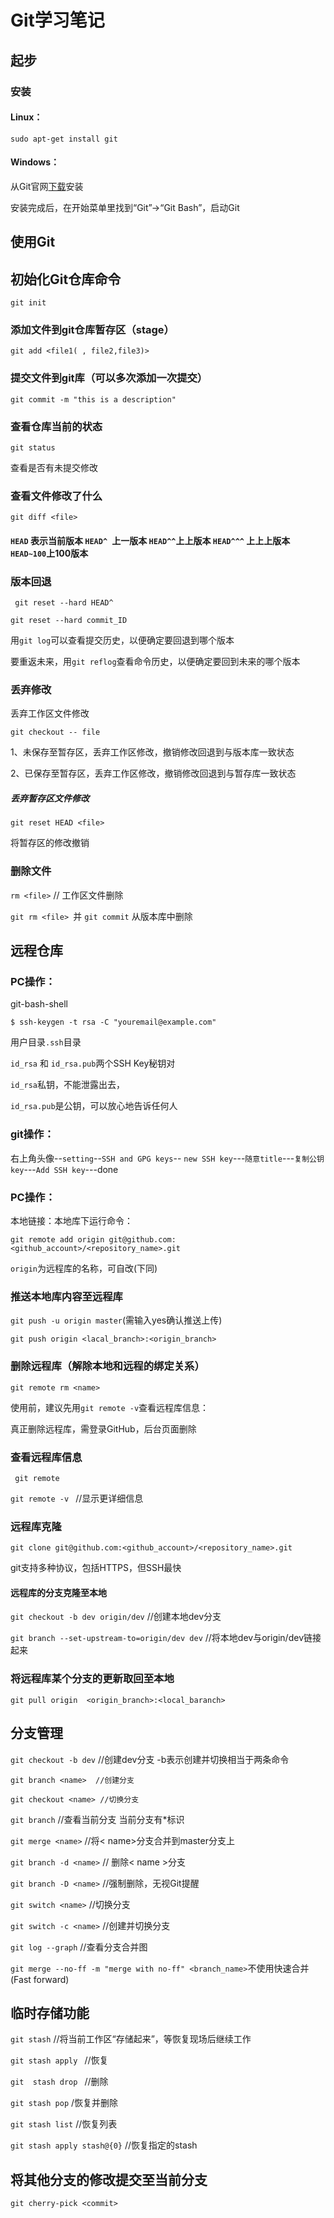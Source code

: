 # Git学习笔记
## 起步
### 安装
#### Linux：

`sudo apt-get install git`

#### Windows：

从Git官网[下载](https://git-scm.com/downloads)安装

安装完成后，在开始菜单里找到“Git”->“Git Bash”，启动Git
## 使用Git
## 初始化Git仓库命令

```git init```

### 添加文件到git仓库暂存区（stage）

```git add <file1( , file2,file3)>```

### 提交文件到git库（可以多次添加一次提交）

```git commit -m "this is a description"```

### 查看仓库当前的状态

```git status```

查看是否有未提交修改

### 查看文件修改了什么

```git diff <file>```



#### ```HEAD``` 表示当前版本 ```HEAD^ ```上一版本 ```HEAD^^```上上版本 ```HEAD^^^``` 上上上版本 ```HEAD~100```上100版本

### 版本回退 

``` git reset --hard HEAD^```

```git reset --hard commit_ID```

用`git log`可以查看提交历史，以便确定要回退到哪个版本

要重返未来，用`git reflog`查看命令历史，以便确定要回到未来的哪个版本

### 丢弃修改

丢弃工作区文件修改

`git checkout -- file`

1、未保存至暂存区，丢弃工作区修改，撤销修改回退到与版本库一致状态

2、已保存至暂存区，丢弃工作区修改，撤销修改回退到与暂存库一致状态

##### 丢弃暂存区文件修改

`git reset HEAD <file>`

将暂存区的修改撤销

### 删除文件

```rm <file>```   // 工作区文件删除

`git rm <file> `并 `git commit` 从版本库中删除

## 远程仓库

### PC操作：

git-bash-shell

```
$ ssh-keygen -t rsa -C "youremail@example.com"
```

用户目录`.ssh`目录

`id_rsa` 和 `id_rsa.pub`两个SSH Key秘钥对

`id_rsa`私钥，不能泄露出去，

`id_rsa.pub`是公钥，可以放心地告诉任何人

### git操作：
右上角头像--`setting`--`SSH and GPG keys`-- `new SSH key`---`随意title`---`复制公钥key`---`Add SSH key`---done

### PC操作：

本地链接：本地库下运行命令：

`git remote add origin git@github.com:<github_account>/<repository_name>.git`

`origin`为远程库的名称，可自改(下同)

### 推送本地库内容至远程库

`git push -u origin master`(需输入yes确认推送上传)

`git push origin <lacal_branch>:<origin_branch>`

### 删除远程库（解除本地和远程的绑定关系）

`git remote rm <name>`

使用前，建议先用`git remote -v`查看远程库信息：

真正删除远程库，需登录GitHub，后台页面删除

### 查看远程库信息

` git remote` 

`git remote -v `   //显示更详细信息

### 远程库克隆

`git clone git@github.com:<github_account>/<repository_name>.git`

git支持多种协议，包括HTTPS，但SSH最快

#### 远程库的分支克隆至本地

`git checkout -b dev origin/dev`   //创建本地dev分支

`git branch --set-upstream-to=origin/dev dev`  //将本地dev与origin/dev链接起来

### 将远程库某个分支的更新取回至本地

`git pull origin  <origin_branch>:<local_baranch>`

## 分支管理

`git checkout -b dev`   //创建dev分支 -b表示创建并切换相当于两条命令

```
git branch <name>  //创建分支

git checkout <name> //切换分支

```

`git branch`     //查看当前分支 当前分支有*标识

`git merge <name>`  //将< name>分支合并到master分支上

`git branch -d <name>`  // 删除< name >分支

`git branch -D <name>`  //强制删除，无视Git提醒

`git switch <name>`  //切换分支

`git switch -c <name>`   //创建并切换分支

`git log --graph`   //查看分支合并图

`git merge --no-ff -m "merge with no-ff" <branch_name>`不使用快速合并(Fast forward)

## 临时存储功能

`git stash`   //将当前工作区“存储起来”，等恢复现场后继续工作

`git stash apply `  //恢复

`git  stash drop `  //删除

`git stash pop`   /恢复并删除

`git stash list`   //恢复列表

`git stash apply stash@{0}`    //恢复指定的stash

 ## 将其他分支的修改提交至当前分支

`git cherry-pick <commit>`





